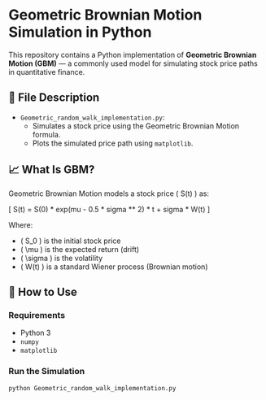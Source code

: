 # Geometric Brownian Motion Simulation in Python

This repository contains a Python implementation of **Geometric Brownian Motion (GBM)** — a commonly used model for simulating stock price paths in quantitative finance.

## 📁 File Description

- `Geometric_random_walk_implementation.py`: 
  - Simulates a stock price using the Geometric Brownian Motion formula.
  - Plots the simulated price path using `matplotlib`.

## 📈 What Is GBM?

Geometric Brownian Motion models a stock price \( S(t) \) as:

\[
S(t) = S(0) * exp(mu - 0.5 * sigma ** 2) * t + sigma * W(t)
\]

Where:
- \( S_0 \) is the initial stock price
- \( \mu \) is the expected return (drift)
- \( \sigma \) is the volatility
- \( W(t) \) is a standard Wiener process (Brownian motion)

## 🔧 How to Use

### Requirements
- Python 3
- `numpy`
- `matplotlib`

### Run the Simulation

```bash
python Geometric_random_walk_implementation.py
